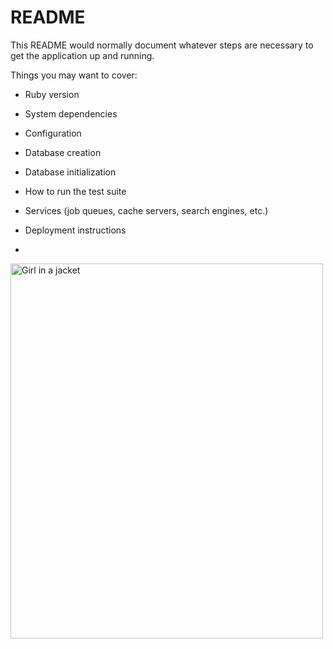 # README

This README would normally document whatever steps are necessary to get the
application up and running.

Things you may want to cover:

* Ruby version

* System dependencies

* Configuration

* Database creation

* Database initialization

* How to run the test suite

* Services (job queues, cache servers, search engines, etc.)

* Deployment instructions

*
 <img src="https://github.com/SATYAM9717069261/API/blob/master/Screenshots/1.jpg" alt="Girl in a jacket" width="500" height="600"> 
